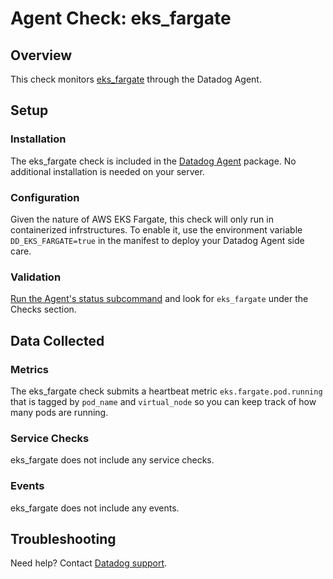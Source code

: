 # Agent Check: eks_fargate

## Overview

This check monitors [eks_fargate][1] through the Datadog Agent.

## Setup

### Installation

The eks_fargate check is included in the [Datadog Agent][2] package.
No additional installation is needed on your server.

### Configuration

Given the nature of AWS EKS Fargate, this check will only run in containerized infrstructures.
To enable it, use the environment variable `DD_EKS_FARGATE=true` in the manifest to deploy your Datadog Agent side care.

### Validation

[Run the Agent's status subcommand][4] and look for `eks_fargate` under the Checks section.

## Data Collected

### Metrics

The eks_fargate check submits a heartbeat metric `eks.fargate.pod.running` that is tagged by `pod_name` and `virtual_node` so you can keep track of how many pods are running.

### Service Checks

eks_fargate does not include any service checks.

### Events

eks_fargate does not include any events.

## Troubleshooting

Need help? Contact [Datadog support][5].

[1]: https://docs.datadoghq.com/integrations/amazon_eks_fargate/?tab=integrationmetrics
[2]: https://github.com/DataDog/integrations-core/blob/master/eks_fargate/datadog_checks/eks_fargate/data/conf.yaml.example
[3]: https://docs.datadoghq.com/agent/guide/agent-commands/?tab=agentv6#start-stop-and-restart-the-agent
[4]: https://docs.datadoghq.com/agent/guide/agent-commands/?tab=agentv6#agent-status-and-information
[5]: https://docs.datadoghq.com/help
